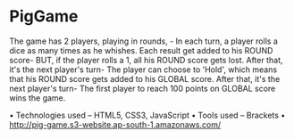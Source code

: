 # PigGame

The game has 2 players, playing in rounds, - In each turn, a player rolls a dice as many times as he whishes. Each result get added to his ROUND score- BUT, if the player rolls a 1, all his ROUND score gets lost. After that, it's the next player's turn- The player can choose to 'Hold', which means that his ROUND score gets added to his GLOBAL score. After that, it's the next player's turn- The first player to reach 100 points on GLOBAL score wins the game.

•	Technologies used – HTML5, CSS3, JavaScript
•	Tools used – Brackets
•	http://pig-game.s3-website.ap-south-1.amazonaws.com/
